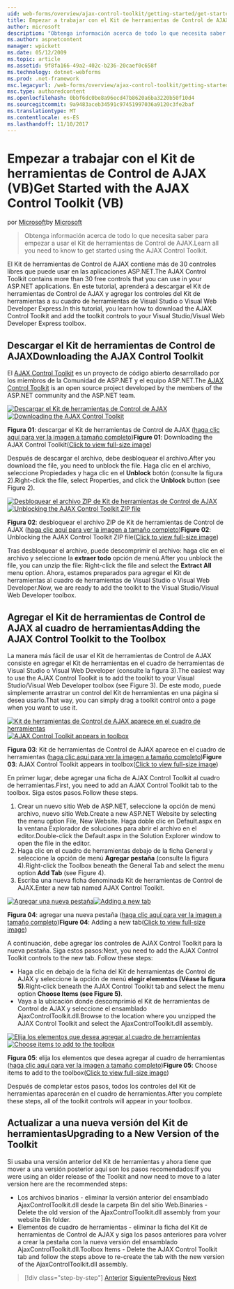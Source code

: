 ```yaml
---
uid: web-forms/overview/ajax-control-toolkit/getting-started/get-started-with-the-ajax-control-toolkit-vb
title: Empezar a trabajar con el Kit de herramientas de Control de AJAX (VB) | Documentos de Microsoft
author: microsoft
description: "Obtenga información acerca de todo lo que necesita saber para empezar a usar el Kit de herramientas de Control de AJAX."
ms.author: aspnetcontent
manager: wpickett
ms.date: 05/12/2009
ms.topic: article
ms.assetid: 9f8fa166-49a2-402c-b236-20caef0c658f
ms.technology: dotnet-webforms
ms.prod: .net-framework
msc.legacyurl: /web-forms/overview/ajax-control-toolkit/getting-started/get-started-with-the-ajax-control-toolkit-vb
msc.type: authoredcontent
ms.openlocfilehash: 0bbf6dc0be8a96ecd47b8620a6ba3220b50f10d4
ms.sourcegitcommit: 9a9483aceb34591c97451997036a9120c3fe2baf
ms.translationtype: MT
ms.contentlocale: es-ES
ms.lasthandoff: 11/10/2017
---
```

<a name="get-started-with-the-ajax-control-toolkit-vb"></a><span data-ttu-id="53472-103">Empezar a trabajar con el Kit de herramientas de Control de AJAX (VB)</span><span class="sxs-lookup"><span data-stu-id="53472-103">Get Started with the AJAX Control Toolkit (VB)</span></span>
====================
<span data-ttu-id="53472-104">por [Microsoft](https://github.com/microsoft)</span><span class="sxs-lookup"><span data-stu-id="53472-104">by [Microsoft](https://github.com/microsoft)</span></span>

> <span data-ttu-id="53472-105">Obtenga información acerca de todo lo que necesita saber para empezar a usar el Kit de herramientas de Control de AJAX.</span><span class="sxs-lookup"><span data-stu-id="53472-105">Learn all you need to know to get started using the AJAX Control Toolkit.</span></span>


<span data-ttu-id="53472-106">El Kit de herramientas de Control de AJAX contiene más de 30 controles libres que puede usar en las aplicaciones ASP.NET.</span><span class="sxs-lookup"><span data-stu-id="53472-106">The AJAX Control Toolkit contains more than 30 free controls that you can use in your ASP.NET applications.</span></span> <span data-ttu-id="53472-107">En este tutorial, aprenderá a descargar el Kit de herramientas de Control de AJAX y agregar los controles del Kit de herramientas a su cuadro de herramientas de Visual Studio o Visual Web Developer Express.</span><span class="sxs-lookup"><span data-stu-id="53472-107">In this tutorial, you learn how to download the AJAX Control Toolkit and add the toolkit controls to your Visual Studio/Visual Web Developer Express toolbox.</span></span>

## <a name="downloading-the-ajax-control-toolkit"></a><span data-ttu-id="53472-108">Descargar el Kit de herramientas de Control de AJAX</span><span class="sxs-lookup"><span data-stu-id="53472-108">Downloading the AJAX Control Toolkit</span></span>

<span data-ttu-id="53472-109">El [AJAX Control Toolkit](http://devexpress.com/act) es un proyecto de código abierto desarrollado por los miembros de la Comunidad de ASP.NET y el equipo ASP.NET.</span><span class="sxs-lookup"><span data-stu-id="53472-109">The [AJAX Control Toolkit](http://devexpress.com/act) is an open source project developed by the members of the ASP.NET community and the ASP.NET team.</span></span>


<span data-ttu-id="53472-110">[![Descargar el Kit de herramientas de Control de AJAX](get-started-with-the-ajax-control-toolkit-vb/_static/image1.jpg)](get-started-with-the-ajax-control-toolkit-vb/_static/image1.png)</span><span class="sxs-lookup"><span data-stu-id="53472-110">[![Downloading the AJAX Control Toolkit](get-started-with-the-ajax-control-toolkit-vb/_static/image1.jpg)](get-started-with-the-ajax-control-toolkit-vb/_static/image1.png)</span></span>

<span data-ttu-id="53472-111">**Figura 01**: descargar el Kit de herramientas de Control de AJAX ([haga clic aquí para ver la imagen a tamaño completo](get-started-with-the-ajax-control-toolkit-vb/_static/image2.png))</span><span class="sxs-lookup"><span data-stu-id="53472-111">**Figure 01**: Downloading the AJAX Control Toolkit([Click to view full-size image](get-started-with-the-ajax-control-toolkit-vb/_static/image2.png))</span></span>


<span data-ttu-id="53472-112">Después de descargar el archivo, debe desbloquear el archivo.</span><span class="sxs-lookup"><span data-stu-id="53472-112">After you download the file, you need to unblock the file.</span></span> <span data-ttu-id="53472-113">Haga clic en el archivo, seleccione Propiedades y haga clic en el **Unblock** botón (consulte la figura 2).</span><span class="sxs-lookup"><span data-stu-id="53472-113">Right-click the file, select Properties, and click the **Unblock** button (see Figure 2).</span></span>


<span data-ttu-id="53472-114">[![Desbloquear el archivo ZIP de Kit de herramientas de Control de AJAX](get-started-with-the-ajax-control-toolkit-vb/_static/image2.jpg)](get-started-with-the-ajax-control-toolkit-vb/_static/image3.png)</span><span class="sxs-lookup"><span data-stu-id="53472-114">[![Unblocking the AJAX Control Toolkit ZIP file](get-started-with-the-ajax-control-toolkit-vb/_static/image2.jpg)](get-started-with-the-ajax-control-toolkit-vb/_static/image3.png)</span></span>

<span data-ttu-id="53472-115">**Figura 02**: desbloquear el archivo ZIP de Kit de herramientas de Control de AJAX ([haga clic aquí para ver la imagen a tamaño completo](get-started-with-the-ajax-control-toolkit-vb/_static/image4.png))</span><span class="sxs-lookup"><span data-stu-id="53472-115">**Figure 02**: Unblocking the AJAX Control Toolkit ZIP file([Click to view full-size image](get-started-with-the-ajax-control-toolkit-vb/_static/image4.png))</span></span>


<span data-ttu-id="53472-116">Tras desbloquear el archivo, puede descomprimir el archivo: haga clic en el archivo y seleccione la **extraer todo** opción de menú.</span><span class="sxs-lookup"><span data-stu-id="53472-116">After you unblock the file, you can unzip the file: Right-click the file and select the **Extract All** menu option.</span></span> <span data-ttu-id="53472-117">Ahora, estamos preparados para agregar el Kit de herramientas al cuadro de herramientas de Visual Studio o Visual Web Developer.</span><span class="sxs-lookup"><span data-stu-id="53472-117">Now, we are ready to add the toolkit to the Visual Studio/Visual Web Developer toolbox.</span></span>

## <a name="adding-the-ajax-control-toolkit-to-the-toolbox"></a><span data-ttu-id="53472-118">Agregar el Kit de herramientas de Control de AJAX al cuadro de herramientas</span><span class="sxs-lookup"><span data-stu-id="53472-118">Adding the AJAX Control Toolkit to the Toolbox</span></span>

<span data-ttu-id="53472-119">La manera más fácil de usar el Kit de herramientas de Control de AJAX consiste en agregar el Kit de herramientas en el cuadro de herramientas de Visual Studio o Visual Web Developer (consulte la figura 3).</span><span class="sxs-lookup"><span data-stu-id="53472-119">The easiest way to use the AJAX Control Toolkit is to add the toolkit to your Visual Studio/Visual Web Developer toolbox (see Figure 3).</span></span> <span data-ttu-id="53472-120">De este modo, puede simplemente arrastrar un control del Kit de herramientas en una página si desea usarlo.</span><span class="sxs-lookup"><span data-stu-id="53472-120">That way, you can simply drag a toolkit control onto a page when you want to use it.</span></span>


<span data-ttu-id="53472-121">[![Kit de herramientas de Control de AJAX aparece en el cuadro de herramientas](get-started-with-the-ajax-control-toolkit-vb/_static/image3.jpg)](get-started-with-the-ajax-control-toolkit-vb/_static/image5.png)</span><span class="sxs-lookup"><span data-stu-id="53472-121">[![AJAX Control Toolkit appears in toolbox](get-started-with-the-ajax-control-toolkit-vb/_static/image3.jpg)](get-started-with-the-ajax-control-toolkit-vb/_static/image5.png)</span></span>

<span data-ttu-id="53472-122">**Figura 03**: Kit de herramientas de Control de AJAX aparece en el cuadro de herramientas ([haga clic aquí para ver la imagen a tamaño completo](get-started-with-the-ajax-control-toolkit-vb/_static/image6.png))</span><span class="sxs-lookup"><span data-stu-id="53472-122">**Figure 03**: AJAX Control Toolkit appears in toolbox([Click to view full-size image](get-started-with-the-ajax-control-toolkit-vb/_static/image6.png))</span></span>


<span data-ttu-id="53472-123">En primer lugar, debe agregar una ficha de AJAX Control Toolkit al cuadro de herramientas.</span><span class="sxs-lookup"><span data-stu-id="53472-123">First, you need to add an AJAX Control Toolkit tab to the toolbox.</span></span> <span data-ttu-id="53472-124">Siga estos pasos.</span><span class="sxs-lookup"><span data-stu-id="53472-124">Follow these steps.</span></span>

1. <span data-ttu-id="53472-125">Crear un nuevo sitio Web de ASP.NET, seleccione la opción de menú archivo, nuevo sitio Web.</span><span class="sxs-lookup"><span data-stu-id="53472-125">Create a new ASP.NET Website by selecting the menu option File, New Website.</span></span> <span data-ttu-id="53472-126">Haga doble clic en Default.aspx en la ventana Explorador de soluciones para abrir el archivo en el editor.</span><span class="sxs-lookup"><span data-stu-id="53472-126">Double-click the Default.aspx in the Solution Explorer window to open the file in the editor.</span></span>
2. <span data-ttu-id="53472-127">Haga clic en el cuadro de herramientas debajo de la ficha General y seleccione la opción de menú **Agregar pestaña** (consulte la figura 4).</span><span class="sxs-lookup"><span data-stu-id="53472-127">Right-click the Toolbox beneath the General Tab and select the menu option **Add Tab** (see Figure 4).</span></span>
3. <span data-ttu-id="53472-128">Escriba una nueva ficha denominada Kit de herramientas de Control de AJAX.</span><span class="sxs-lookup"><span data-stu-id="53472-128">Enter a new tab named AJAX Control Toolkit.</span></span>


<span data-ttu-id="53472-129">[![Agregar una nueva pestaña](get-started-with-the-ajax-control-toolkit-vb/_static/image4.jpg)](get-started-with-the-ajax-control-toolkit-vb/_static/image7.png)</span><span class="sxs-lookup"><span data-stu-id="53472-129">[![Adding a new tab](get-started-with-the-ajax-control-toolkit-vb/_static/image4.jpg)](get-started-with-the-ajax-control-toolkit-vb/_static/image7.png)</span></span>

<span data-ttu-id="53472-130">**Figura 04**: agregar una nueva pestaña ([haga clic aquí para ver la imagen a tamaño completo](get-started-with-the-ajax-control-toolkit-vb/_static/image8.png))</span><span class="sxs-lookup"><span data-stu-id="53472-130">**Figure 04**: Adding a new tab([Click to view full-size image](get-started-with-the-ajax-control-toolkit-vb/_static/image8.png))</span></span>


<span data-ttu-id="53472-131">A continuación, debe agregar los controles de AJAX Control Toolkit para la nueva pestaña. Siga estos pasos:</span><span class="sxs-lookup"><span data-stu-id="53472-131">Next, you need to add the AJAX Control Toolkit controls to the new tab. Follow these steps:</span></span>

- <span data-ttu-id="53472-132">Haga clic en debajo de la ficha del Kit de herramientas de Control de AJAX y seleccione la opción de menú **elegir elementos (Véase la figura 5)**.</span><span class="sxs-lookup"><span data-stu-id="53472-132">Right-click beneath the AJAX Control Toolkit tab and select the menu option **Choose Items (see Figure 5)**.</span></span>
- <span data-ttu-id="53472-133">Vaya a la ubicación donde descomprimió el Kit de herramientas de Control de AJAX y seleccione el ensamblado AjaxControlToolkit.dll.</span><span class="sxs-lookup"><span data-stu-id="53472-133">Browse to the location where you unzipped the AJAX Control Toolkit and select the AjaxControlToolkit.dll assembly.</span></span>


<span data-ttu-id="53472-134">[![Elija los elementos que desea agregar al cuadro de herramientas](get-started-with-the-ajax-control-toolkit-vb/_static/image5.jpg)](get-started-with-the-ajax-control-toolkit-vb/_static/image9.png)</span><span class="sxs-lookup"><span data-stu-id="53472-134">[![Choose items to add to the toolbox](get-started-with-the-ajax-control-toolkit-vb/_static/image5.jpg)](get-started-with-the-ajax-control-toolkit-vb/_static/image9.png)</span></span>

<span data-ttu-id="53472-135">**Figura 05**: elija los elementos que desea agregar al cuadro de herramientas ([haga clic aquí para ver la imagen a tamaño completo](get-started-with-the-ajax-control-toolkit-vb/_static/image10.png))</span><span class="sxs-lookup"><span data-stu-id="53472-135">**Figure 05**: Choose items to add to the toolbox([Click to view full-size image](get-started-with-the-ajax-control-toolkit-vb/_static/image10.png))</span></span>


<span data-ttu-id="53472-136">Después de completar estos pasos, todos los controles del Kit de herramientas aparecerán en el cuadro de herramientas.</span><span class="sxs-lookup"><span data-stu-id="53472-136">After you complete these steps, all of the toolkit controls will appear in your toolbox.</span></span>

## <a name="upgrading-to-a-new-version-of-the-toolkit"></a><span data-ttu-id="53472-137">Actualizar a una nueva versión del Kit de herramientas</span><span class="sxs-lookup"><span data-stu-id="53472-137">Upgrading to a New Version of the Toolkit</span></span>

<span data-ttu-id="53472-138">Si usaba una versión anterior del Kit de herramientas y ahora tiene que mover a una versión posterior aquí son los pasos recomendados:</span><span class="sxs-lookup"><span data-stu-id="53472-138">If you were using an older release of the Toolkit and now need to move to a later version here are the recommended steps:</span></span>

- <span data-ttu-id="53472-139">Los archivos binarios - eliminar la versión anterior del ensamblado AjaxControlToolkit.dll desde la carpeta Bin del sitio Web.</span><span class="sxs-lookup"><span data-stu-id="53472-139">Binaries - Delete the old version of the AjaxControlToolkit.dll assembly from your website Bin folder.</span></span>
- <span data-ttu-id="53472-140">Elementos de cuadro de herramientas - eliminar la ficha del Kit de herramientas de Control de AJAX y siga los pasos anteriores para volver a crear la pestaña con la nueva versión del ensamblado AjaxControlToolkit.dll.</span><span class="sxs-lookup"><span data-stu-id="53472-140">Toolbox Items - Delete the AJAX Control Toolkit tab and follow the steps above to re-create the tab with the new version of the AjaxControlToolkit.dll assembly.</span></span>

>[!div class="step-by-step"]
<span data-ttu-id="53472-141">[Anterior](creating-a-custom-ajax-control-toolkit-control-extender-cs.md)
[Siguiente](using-ajax-control-toolkit-controls-and-control-extenders-vb.md)</span><span class="sxs-lookup"><span data-stu-id="53472-141">[Previous](creating-a-custom-ajax-control-toolkit-control-extender-cs.md)
[Next](using-ajax-control-toolkit-controls-and-control-extenders-vb.md)</span></span>
